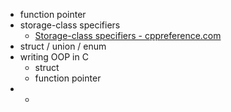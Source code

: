 - function pointer
- storage-class specifiers
	- [Storage-class specifiers - cppreference.com](https://en.cppreference.com/w/c/language/storage_duration)
- struct  / union / enum
- writing OOP in C
	- struct
	- function pointer
-
	-